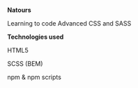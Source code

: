 **Natours**

Learning to code Advanced CSS and SASS

**Technologies used**

HTML5

SCSS (BEM)

npm & npm scripts
